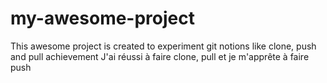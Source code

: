 # my-awesome-project
 This awesome project is created to experiment git notions like clone, push and pull
achievement
J'ai réussi à faire clone, pull et je m'apprête à faire push